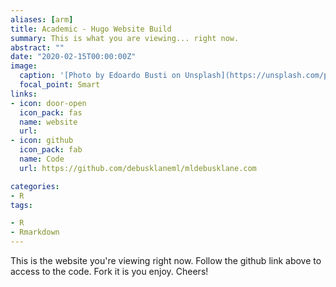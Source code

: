 ```yaml
---
aliases: [arm]
title: Academic - Hugo Website Build
summary: This is what you are viewing... right now.  
abstract: ""
date: "2020-02-15T00:00:00Z"
image:
  caption: '[Photo by Edoardo Busti on Unsplash](https://unsplash.com/photos/gEdPXT6BKcc)'
  focal_point: Smart
links:
- icon: door-open
  icon_pack: fas
  name: website
  url: 
- icon: github
  icon_pack: fab
  name: Code
  url: https://github.com/debusklaneml/mldebusklane.com

categories:
- R
tags:

- R
- Rmarkdown
---
```


This is the website you're viewing right now. Follow the github link above to access to the code. Fork it is you enjoy. Cheers!
